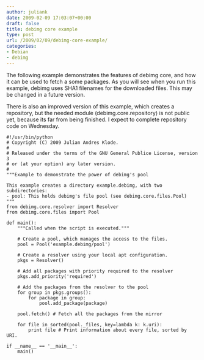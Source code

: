 ```yaml
---
author: juliank
date: 2009-02-09 17:03:07+00:00
draft: false
title: debimg core example
type: post
url: /2009/02/09/debimg-core-example/
categories:
- Debian
- debimg
---
```


The following example demonstrates the features of debimg core, and how it can be used to fetch a some packages. As you will see when you run this example, debimg uses SHA1 filenames for the downloaded files. This may be changed in a future version.

There is also an improved version of this example, which creates a repository, but the needed module (debimg.core.repository) is not public yet, because its far from being finished. I expect to complete repository code on Wednesday.

    
    
    #!/usr/bin/python
    # Copyright (C) 2009 Julian Andres Klode.
    #
    # Released under the terms of the GNU General Publice License, version 3
    # or (at your option) any later version.
    #
    """Example to demonstrate the power of debimg's pool
    
    This example creates a directory example.debimg, with two subdirectories:
    - pool: This holds debimg's file pool (see debimg.core.files.Pool)
    """
    from debimg.core.resolver import Resolver
    from debimg.core.files import Pool
    
    def main():
        """Called when the script is executed."""
    
        # Create a pool, which manages the access to the files.
        pool = Pool('example.debimg/pool')
    
        # Create a resolver using your local apt configuration.
        pkgs = Resolver()
    
        # Add all packages with priority required to the resolver
        pkgs.add_priority('required')
    
        # Add the packages from the resolver to the pool
        for group in pkgs.groups():
            for package in group:
                pool.add_package(package)
    
        pool.fetch() # Fetch all the packages from the mirror
    
        for file in sorted(pool._files, key=lambda k: k.uri):
            print file # Print information about every file, sorted by URI.
    
    if __name__ == '__main__':
        main()
    
